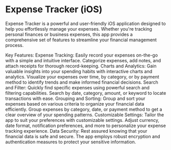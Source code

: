 # Expense Tracker (iOS)

Expense Tracker is a powerful and user-friendly iOS application designed to help you effortlessly manage your expenses. Whether you're tracking personal finances or business expenses, this app provides a comprehensive set of features to streamline your financial management process.

Key Features:
Expense Tracking: Easily record your expenses on-the-go with a simple and intuitive interface. Categorize expenses, add notes, and attach receipts for thorough record-keeping.
Charts and Analytics: Gain valuable insights into your spending habits with interactive charts and analytics. Visualize your expenses over time, by category, or by payment method to identify trends and make informed financial decisions.
Search and Filter: Quickly find specific expenses using powerful search and filtering capabilities. Search by date, category, amount, or keyword to locate transactions with ease.
Grouping and Sorting: Group and sort your expenses based on various criteria to organize your financial data efficiently. Group expenses by category, date, or payment method to get a clear overview of your spending patterns.
Customizable Settings: Tailor the app to suit your preferences with customizable settings. Adjust currency, date format, notification preferences, and more to personalize your expense tracking experience.
Data Security: Rest assured knowing that your financial data is safe and secure. The app employs robust encryption and authentication measures to protect your sensitive information.
